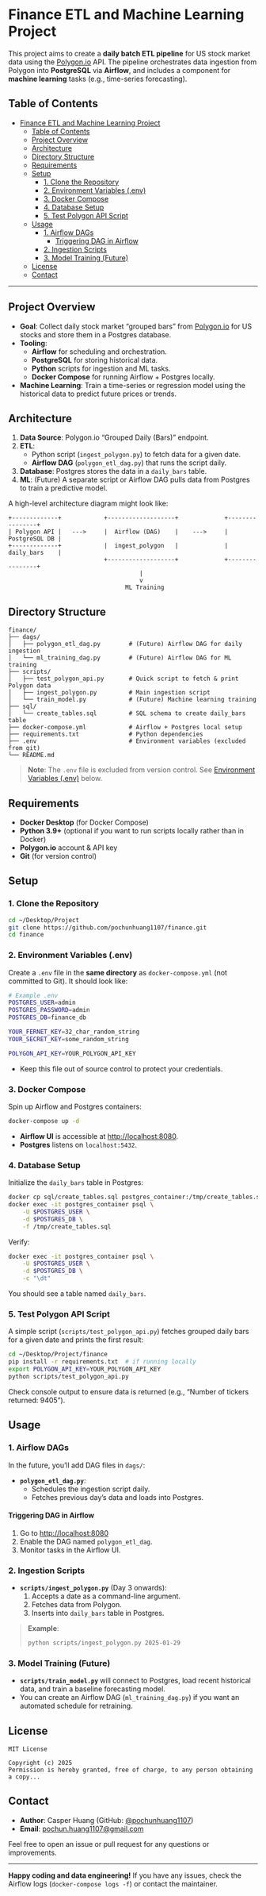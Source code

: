 # Finance ETL and Machine Learning Project

This project aims to create a **daily batch ETL pipeline** for US stock market data using the [Polygon.io](https://polygon.io/) API. The pipeline orchestrates data ingestion from Polygon into **PostgreSQL** via **Airflow**, and includes a component for **machine learning** tasks (e.g., time-series forecasting).

## Table of Contents

- [Finance ETL and Machine Learning Project](#finance-etl-and-machine-learning-project)
  - [Table of Contents](#table-of-contents)
  - [Project Overview](#project-overview)
  - [Architecture](#architecture)
  - [Directory Structure](#directory-structure)
  - [Requirements](#requirements)
  - [Setup](#setup)
    - [1. Clone the Repository](#1-clone-the-repository)
    - [2. Environment Variables (.env)](#2-environment-variables-env)
    - [3. Docker Compose](#3-docker-compose)
    - [4. Database Setup](#4-database-setup)
    - [5. Test Polygon API Script](#5-test-polygon-api-script)
  - [Usage](#usage)
    - [1. Airflow DAGs](#1-airflow-dags)
      - [Triggering DAG in Airflow](#triggering-dag-in-airflow)
    - [2. Ingestion Scripts](#2-ingestion-scripts)
    - [3. Model Training (Future)](#3-model-training-future)
  - [License](#license)
  - [Contact](#contact)

---

## Project Overview

-   **Goal**: Collect daily stock market “grouped bars” from [Polygon.io](https://polygon.io/) for US stocks and store them in a Postgres database.
-   **Tooling**:
    -   **Airflow** for scheduling and orchestration.
    -   **PostgreSQL** for storing historical data.
    -   **Python** scripts for ingestion and ML tasks.
    -   **Docker Compose** for running Airflow + Postgres locally.
-   **Machine Learning**: Train a time-series or regression model using the historical data to predict future prices or trends.

## Architecture

1. **Data Source**: Polygon.io “Grouped Daily (Bars)” endpoint.
2. **ETL**:
    - Python script (`ingest_polygon.py`) to fetch data for a given date.
    - **Airflow DAG** (`polygon_etl_dag.py`) that runs the script daily.
3. **Database**: Postgres stores the data in a `daily_bars` table.
4. **ML**: (Future) A separate script or Airflow DAG pulls data from Postgres to train a predictive model.

A high-level architecture diagram might look like:

```
+-------------+            +-------------------+             +----------------+
| Polygon API |   --->     |  Airflow (DAG)    |    --->     |  PostgreSQL DB |
+-------------+            |  ingest_polygon   |             |  daily_bars    |
                           +-------------------+             +----------------+
                                     |
                                     v
                                 ML Training
```

## Directory Structure

```plaintext
finance/
├── dags/
│   ├── polygon_etl_dag.py        # (Future) Airflow DAG for daily ingestion
│   └── ml_training_dag.py        # (Future) Airflow DAG for ML training
├── scripts/
│   ├── test_polygon_api.py       # Quick script to fetch & print Polygon data
│   ├── ingest_polygon.py         # Main ingestion script
│   └── train_model.py            # (Future) Machine learning training
├── sql/
│   └── create_tables.sql         # SQL schema to create daily_bars table
├── docker-compose.yml            # Airflow + Postgres local setup
├── requirements.txt              # Python dependencies
├── .env                          # Environment variables (excluded from git)
└── README.md
```

> **Note**: The `.env` file is excluded from version control. See [Environment Variables (.env)](#2-environment-variables-env) below.

## Requirements

-   **Docker Desktop** (for Docker Compose)
-   **Python 3.9+** (optional if you want to run scripts locally rather than in Docker)
-   **Polygon.io** account & API key
-   **Git** (for version control)

## Setup

### 1. Clone the Repository

```bash
cd ~/Desktop/Project
git clone https://github.com/pochunhuang1107/finance.git
cd finance
```

### 2. Environment Variables (.env)

Create a `.env` file in the **same directory** as `docker-compose.yml` (not committed to Git). It should look like:

```bash
# Example .env
POSTGRES_USER=admin
POSTGRES_PASSWORD=admin
POSTGRES_DB=finance_db

YOUR_FERNET_KEY=32_char_random_string
YOUR_SECRET_KEY=some_random_string

POLYGON_API_KEY=YOUR_POLYGON_API_KEY
```

-   Keep this file out of source control to protect your credentials.

### 3. Docker Compose

Spin up Airflow and Postgres containers:

```bash
docker-compose up -d
```

-   **Airflow UI** is accessible at [http://localhost:8080](http://localhost:8080).
-   **Postgres** listens on `localhost:5432`.

### 4. Database Setup

Initialize the `daily_bars` table in Postgres:

```bash
docker cp sql/create_tables.sql postgres_container:/tmp/create_tables.sql
docker exec -it postgres_container psql \
    -U $POSTGRES_USER \
    -d $POSTGRES_DB \
    -f /tmp/create_tables.sql
```

Verify:

```bash
docker exec -it postgres_container psql \
    -U $POSTGRES_USER \
    -d $POSTGRES_DB \
    -c "\dt"
```

You should see a table named `daily_bars`.

### 5. Test Polygon API Script

A simple script (`scripts/test_polygon_api.py`) fetches grouped daily bars for a given date and prints the first result:

```bash
cd ~/Desktop/Project/finance
pip install -r requirements.txt  # if running locally
export POLYGON_API_KEY=YOUR_POLYGON_API_KEY
python scripts/test_polygon_api.py
```

Check console output to ensure data is returned (e.g., “Number of tickers returned: 9405”).

## Usage

### 1. Airflow DAGs

In the future, you’ll add DAG files in `dags/`:

-   **`polygon_etl_dag.py`**:
    -   Schedules the ingestion script daily.
    -   Fetches previous day’s data and loads into Postgres.

#### Triggering DAG in Airflow

1. Go to [http://localhost:8080](http://localhost:8080)
2. Enable the DAG named `polygon_etl_dag`.
3. Monitor tasks in the Airflow UI.

### 2. Ingestion Scripts

-   **`scripts/ingest_polygon.py`** (Day 3 onwards):
    1. Accepts a date as a command-line argument.
    2. Fetches data from Polygon.
    3. Inserts into `daily_bars` table in Postgres.

> **Example**:
>
> ```bash
> python scripts/ingest_polygon.py 2025-01-29
> ```

### 3. Model Training (Future)

-   **`scripts/train_model.py`** will connect to Postgres, load recent historical data, and train a baseline forecasting model.
-   You can create an Airflow DAG (`ml_training_dag.py`) if you want an automated schedule for retraining.

## License

```text
MIT License

Copyright (c) 2025
Permission is hereby granted, free of charge, to any person obtaining a copy...
```

## Contact

-   **Author**: Casper Huang (GitHub: [@pochunhuang1107](https://github.com/pochunhuang1107))
-   **Email**: pochun.huang1107@gmail.com

Feel free to open an issue or pull request for any questions or improvements.

---

**Happy coding and data engineering!** If you have any issues, check the Airflow logs (`docker-compose logs -f`) or contact the maintainer.
